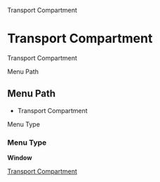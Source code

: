 
Transport Compartment
# Transport Compartment


Transport Compartment

Menu Path
## Menu Path



- Transport Compartment

Menu Type
### Menu Type

**Window**


[Transport Compartment](../../window-transport-compartment.md)